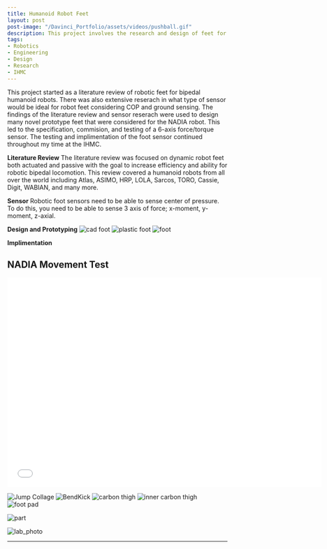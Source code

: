 ```yaml
---
title: Humanoid Robot Feet
layout: post
post-image: "/Davinci_Portfolio/assets/videos/pushball.gif"
description: This project involves the research and design of feet for the NADIA robot, a hydraulic powered humanoid robot in development at The Institute for Human and Machine Cognition (IHMC).
tags:
- Robotics
- Engineering
- Design
- Research
- IHMC
---
```


This project started as a literature review of robotic feet for bipedal humanoid robots. There was also extensive reserach in what type of sensor would be ideal for robot feet considering COP and ground sensing. The findings of the literature review and sensor reserach were used to design many novel prototype feet that were considered for the NADIA robot. This led to the specification, commision, and testing of a 6-axis force/torque sensor. The testing and implimentation of the foot sensor continued throughout my time at the IHMC.



**Literature Review**
The literature review was focused on dynamic robot feet both actuated and passive with the goal to increase efficiency and ability for robotic bipedal locomotion. This review covered a humanoid robots from all over the world including Atlas, ASIMO, HRP, LOLA, Sarcos, TORO, Cassie, Digit, WABIAN, and many more.


**Sensor**
Robotic foot sensors need to be able to sense center of pressure. To do this, you need to be able to sense 3 axis of force; x-moment, y-moment, z-axial. 


**Design and Prototyping**
![cad foot](/Davinci_Portfolio/assets/IHMC/cad_foot.png)
![plastic foot](/Davinci_Portfolio/assets/IHMC/plastic_foot.jpg)
![foot](/Davinci_Portfolio/assets/IHMC/foot_off.jpg)

**Implimentation**
## NADIA Movement Test
<iframe width="720" height="480" src="/Davinci_Portfolio/assets/IHMC/media11.mp4" frameborder="0" allow="accelerometer; encrypted-media; gyroscope; picture-in-picture" allowfullscreen></iframe>

![Jump Collage](/Davinci_Portfolio/assets/IHMC/2021_Nadia_JumpCollage.jpg)
![BendKick](/Davinci_Portfolio/assets/IHMC/20210630_Nadia_BendKick_Small.png)
![carbon thigh](/Davinci_Portfolio/assets/IHMC/20210630_Nadia_Parts_LowRes_06.jpg)
![inner carbon thigh](/Davinci_Portfolio/assets/IHMC/20210630_Nadia_Parts_LowRes_11.jpg)
![foot pad](/Davinci_Portfolio/assets/IHMC/20210630_Nadia_Parts_LowRes_17.jpg)

![part](/Davinci_Portfolio/assets/IHMC/me_with_leg.jpg)

![lab_photo](/Davinci_Portfolio/assets/IHMC/ihmc_lab.png)
<!-- * [Mastering Markdown](https://guides.github.com/features/mastering-markdown/)
* [Markdown Guide](https://www.markdownguide.org/cheat-sheet/)
* [GitHub Flavored Markdown Spec](https://github.github.com/gfm/) -->

---
<!-- 
# This is the h1 text
## This is the h2 text
### This is the h3 text
#### This is the h4 text
##### This is the h5 text
###### This is the h6 text

**Bold Text in the post will look like:**<br>
**This text is Bold**

**Italic Text in the post will look like:**<br>
*This text is Italic*

> Quotes on your post will look like this

`Codes on your post will look like this`

**Link in the post will look like:**<br>
[This is a link](#) -->

<!-- **Team Members**
* Haozhi Zhang, Devesh Bhura, Davin Landry, Kevin Nella, Daelan Roosa -->

<!-- ![Team image](/Davinci_Portfolio/assets/images/Vestibular_team.jpg) -->
<!-- 
**Generally, there are two types of tasks that our controlling of ping-pong ball can be achieved:**

1. Follow a line trajectory drawn on a white board.
2. Follow the path solved by our maze solver algorithm, with a maze drawn on a white board. -->

<!-- ### ROS Architecture
![arch image](/Davinci_Portfolio/assets/images/bal_arch.png)

### Controls diagram
![control image](/Davinci_Portfolio/assets/images/control_diagram.png) -->


<!-- ### Position Control
<iframe src="/Davinci_Portfolio/assets/videos/pushball.gif" width="600" height="360" frameBorder="0" class="giphy-embed" allowFullScreen></iframe> -->


<!-- **Computer Vision:**<br>
An intel Realsense D435i camera is used detect the realtime location of the ball and the marks on the board. It does this by color thresholding the colors orange, blue, pink, and purple for the ball, waypoint 1, waypoint 2, and the maze respectivly. The vision pipeline processes and extracts the data by creating a pixel mask, calculating the contrours, and extracting the centroids of those contours. The ball coordinates are published as a Ball_Pose() msg to the ball_pose topic. The maze mask data is passed to the service callbacks relating to the maze_follow and line_follow services. It then draws all contours over image feed and displays the resulting images in realtime.

**Maze Solver Algorithm:**<br>
The Breadth First search method is used to solve the maze and generate a trajectory for the ball to follow. To do so, the algorithm computes two cost maps, one where the points farthest away from the walls of the maze are assigned the lowest value, and another cost map that assigns higher value to the points furthest away from the starting point. The algorithm adds these two maps and does gradient descent from the start point to the goal, interating through the neighboring cells and finding a path.

**Future Improvements:**<br>
When we set our start position on the corners of board, sometimes the ball is hard to be balanced initially and could cause drastic motion of robot arm. One way to solve this issue might be adding more dimensions in our control by using more joints to achieve more dynamical balance when putting the ball in any position. -->

<!-- ![arch image](/Davinci_portfolio/assets/images/bal_arch.jpg)

![control image](/Davinci_portfolio/assets/images/control_diagram.jpg) -->
<!-- 
<!-- ## Line Following
<iframe width="560" height="315" src="/Davinci_Portfolio/assets/videos/line_follow.mp4" frameborder="0" allow="accelerometer; autoplay; encrypted-media; gyroscope; picture-in-picture" allowfullscreen></iframe> -->
<!-- 
## NU Path Follow
<iframe width="560" height="315" src="/Davinci_Portfolio/assets/videos/NU_Follow.mp4" frameborder="0" allow="accelerometer; autoplay; encrypted-media; gyroscope; picture-in-picture" allowfullscreen></iframe> -->

<!-- **YouTUbe Videos will look like:**<br>
<iframe width="560" height="315" src="https://www.youtube.com/embed/jTPXwbDtIpA" frameborder="0" allow="accelerometer; autoplay; encrypted-media; gyroscope; picture-in-picture" allowfullscreen></iframe> -->